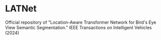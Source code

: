 # LATNet
Official repository of 
"Location-Aware Transformer Network for Bird's Eye View Semantic Segmentation." IEEE Transactions on Intelligent Vehicles (2024)

